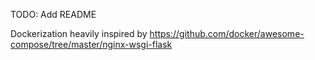 TODO: Add README

Dockerization heavily inspired by https://github.com/docker/awesome-compose/tree/master/nginx-wsgi-flask